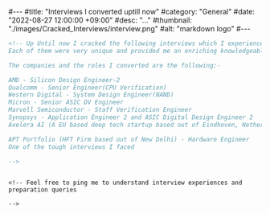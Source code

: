 #---
#title: "Interviews I converted uptill now"
#category: "General"
#date: "2022-08-27 12:00:00 +09:00"
#desc: "..."
#thumbnail: "./images/Cracked_Interviews/interview.png"
#alt: "markdown logo"
#---

```md
<!-- Up Until now I cracked the following interviews which I experienced during my professional journey.
Each of them were very unique and provided me an enriching knowledgeable experience.

The companies and the roles I converted are the following:-

AMD - Silicon Design Engineer-2
Qualcomm - Senior Engineer(CPU Verification)
Western Digital - System Design Engineer(NAND)
Micron - Senior ASIC DV Engineer
Marvell Semiconductor - Staff Verification Engineer
Synopsys - Application Engineer 2 and ASIC Digital Design Engineer 2
Axelera AI (A EU based deep tech startup based out of Eindhoven, Netherlands) - Verification Engineer

APT Portfolio (HFT Firm based out of New Delhi) - Hardware Engineer 
One of the tough interviews I faced

-->
```

```

<!-- Feel free to ping me to understand interview experiences and preparation queries

-->
```